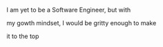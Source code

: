I am yet to be a Software Engineer, but with 


my gowth mindset, I would be gritty enough to make 


it to the top
